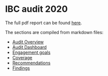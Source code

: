 # IBC audit 2020
The full pdf report can be found [here](./report.pdf).

The sections are compiled from markdown files:
* [Audit Overview](./1-executive-summary.md)
* [Audit Dashboard](./2-project-dashboard.md)
* [Engagement goals](./3-engagement-goals.md)
* [Coverage](./4-coverage.md)
* [Recommendations](./5-recommendation-summary.md)
* [Findings](./6-findings-summary.md)
